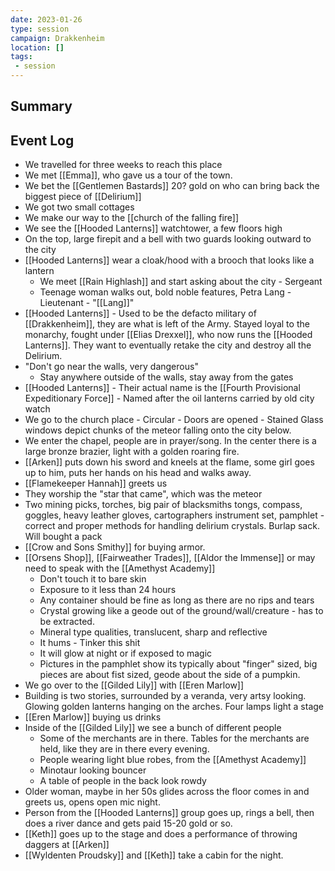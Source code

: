 ```yaml
---
date: 2023-01-26
type: session
campaign: Drakkenheim
location: []
tags:
 - session
---
```


## Summary

## Event Log

- We travelled for three weeks to reach this place
- We met [[Emma]], who gave us a tour of the town.
- We bet the [[Gentlemen Bastards]] 20? gold on who can bring back the biggest piece of [[Delirium]]
- We got two small cottages
- We make our way to the [[church of the falling fire]]
- We see the [[Hooded Lanterns]] watchtower, a few floors high
- On the top, large firepit and a bell with two guards looking outward to the city
- [[Hooded Lanterns]] wear a cloak/hood with a brooch that looks like a lantern
	- We meet [[Rain Highlash]] and start asking about the city - Sergeant
	- Teenage woman walks out, bold noble features, Petra Lang - Lieutenant - "[[Lang]]"
- [[Hooded Lanterns]] - Used to be the defacto military of [[Drakkenheim]], they are what is left of the Army. Stayed loyal to the monarchy, fought under [[Elias Drexxel]], who now runs the [[Hooded Lanterns]]. They want to eventually retake the city and destroy all the Delirium.
- "Don't go near the walls, very dangerous"
	- Stay anywhere outside of the walls, stay away from the gates
- [[Hooded Lanterns]] - Their actual name is the [[Fourth Provisional Expeditionary Force]] - Named after the oil lanterns carried by old city watch
- We go to the church place - Circular - Doors are opened - Stained Glass windows depict chunks of the meteor falling onto the city below.
- We enter the chapel, people are in prayer/song. In the center there is a large bronze brazier, light with a golden roaring fire.
- [[Arken]] puts down his sword and kneels at the flame, some girl goes up to him, puts her hands on his head and walks away.
- [[Flamekeeper Hannah]] greets us
- They worship the "star that came", which was the meteor
- Two mining picks, torches, big pair of blacksmiths tongs, compass, goggles, heavy leather gloves, cartographers instrument set, pamphlet - correct and proper methods for handling delirium crystals. Burlap sack. Will bought a pack
- [[Crow and Sons Smithy]] for buying armor.
- [[Orsens Shop]], [[Fairweather Trades]], [[Aldor the Immense]] or may need to speak with the [[Amethyst Academy]]
	- Don't touch it to bare skin
	- Exposure to it less than 24 hours
	- Any container should be fine as long as there are no rips and tears
	- Crystal growing like a geode out of the ground/wall/creature - has to be extracted.
	- Mineral type qualities, translucent, sharp and reflective
	- It hums - Tinker this shit
	- It will glow at night or if exposed to magic
	- Pictures in the pamphlet show its typically about "finger" sized, big pieces are about fist sized, geode about the side of a pumpkin.
- We go over to the [[Gilded Lily]] with [[Eren Marlow]]
- Building is two stories, surrounded by a veranda, very artsy looking. Glowing golden lanterns hanging on the arches. Four lamps light a stage
- [[Eren Marlow]] buying us drinks
- Inside of the [[Gilded Lily]] we see a bunch of different people
	- Some of the merchants are in there. Tables for the merchants are held, like they are in there every evening.
	- People wearing light blue robes, from the [[Amethyst Academy]]
	- Minotaur looking bouncer
	- A table of people in the back look rowdy
- Older woman, maybe in her 50s glides across the floor comes in and greets us, opens open mic night.
- Person from the [[Hooded Lanterns]] group goes up, rings a bell, then does a river dance and gets paid 15-20 gold or so.
- [[Keth]] goes up to the stage and does a performance of throwing daggers at [[Arken]]
- [[Wyldenten Proudsky]] and [[Keth]] take a cabin for the night.